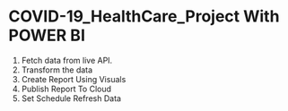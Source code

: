 # COVID-19_HealthCare_Project With POWER BI

1. Fetch data from live API.
2. Transform the data
3. Create Report Using Visuals
4. Publish Report To Cloud
5. Set Schedule Refresh Data

